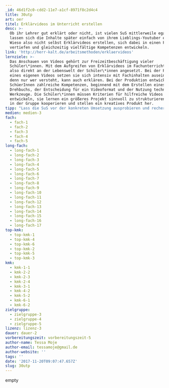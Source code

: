 ```yaml
---
_id: 46d1f2c0-cdd2-11e7-a1cf-8971f8c2d4c4
title: 30utp
art: oer
titel: Erklärvideos im Unterricht erstellen
desc: >-
  Ob ihr Lehrer gut erklärt oder nicht, ist vielen SuS mittlerweile egal. Sie
  lassen sich die Inhalte später einfach von ihrem Lieblings-Youtuber erklären.
  Wieso also nicht selbst Erklärvideos erstellen, sich dabei in einen Fachinhalt
  vertiefen und gleichzeitig vielfältige Kompetenzen entwickeln.
link: 'http://herr-kalt.de/arbeitsmethoden/erklaervideos'
lernziele: >-
  Das Anschauen von Videos gehört zur Freizeitbeschäftigung vieler
  Schüler\*innen. Mit dem Aufgreifen von Erklärvideos im Fachunterricht wird
  also direkt an der Lebenswelt der Schüler\*innen angesetzt. Bei der Planung
  eines eigenen Videos setzen sie sich intensiv mit Fachinhalten auseinander –
  denn nur wer versteht, kann auch erklären. Bei der Produktion entwickeln die
  SchüerInnen zahlreiche Kompetenzen, beginnend mit dem Erstellen eines
  Drehbuchs, der Entscheidung für ein Videoformat und der Nutzung technischer
  Werkzeuge. Die Schüler\*innen müssen Kriterien für hilfreiche Videos
  entwickeln, sie lernen ein größeres Projekt sinnvoll zu strukturieren, müssen
  in der Gruppe kooperieren und stellen ein kreatives Produkt her.
tipp: "Lass die SuS vor der konkreten Umsetzung ausprobieren und recherchieren, mit welchen Geräten und Apps sie Videos aufnehmen und nachbearbeiten können und wie die Videos nachher auf deinem Computer landen.\r\nDu willst die Videos bewerten? Testet doch mal, wie effektiv die Mitschüler mit den Videos lernen konnten!"
medien: medien-3
fach:
  - fach-1
  - fach-2
  - fach-3
  - fach-4
  - fach-5
long-fach:
  - long-fach-1
  - long-fach-2
  - long-fach-3
  - long-fach-4
  - long-fach-5
  - long-fach-6
  - long-fach-7
  - long-fach-8
  - long-fach-9
  - long-fach-10
  - long-fach-11
  - long-fach-12
  - long-fach-13
  - long-fach-14
  - long-fach-15
  - long-fach-16
  - long-fach-17
top-kmk:
  - top-kmk-1
  - top-kmk-4
  - top-kmk-6
  - top-kmk-2
  - top-kmk-5
  - top-kmk-3
kmk:
  - kmk-1-1
  - kmk-2-2
  - kmk-2-3
  - kmk-2-4
  - kmk-3-1
  - kmk-4-2
  - kmk-5-2
  - kmk-6-1
  - kmk-6-2
zielgruppe:
  - zielgruppe-3
  - zielgruppe-4
  - zielgruppe-5
lizenz: lizenz-3
dauer: dauer-2
vorbereitungszeit: vorbereitungszeit-5
author-name: Tessa Moje
author-email: tessamoje@gmail.de
author-website: ''
tags: ''
date: '2017-11-20T09:07:47.657Z'
slug: 30utp
---
```

empty
